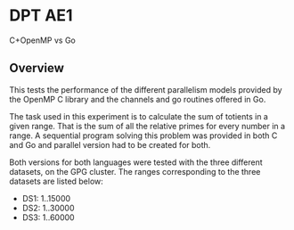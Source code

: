 # DPT AE1

C+OpenMP vs Go

## Overview

This tests the performance of the different parallelism models provided by the OpenMP C library and the channels and go routines offered in Go.

The task used in this experiment is to calculate the sum of totients in a given range. That is the sum of all the relative primes for every number in a range. A sequential program solving this problem was provided in both C and Go and parallel version had to be created for both.

Both versions for both languages were tested with the three different datasets, on the GPG cluster. The ranges corresponding to the three datasets are listed below:
- DS1: 1..15000
- DS2: 1..30000
- DS3: 1..60000

